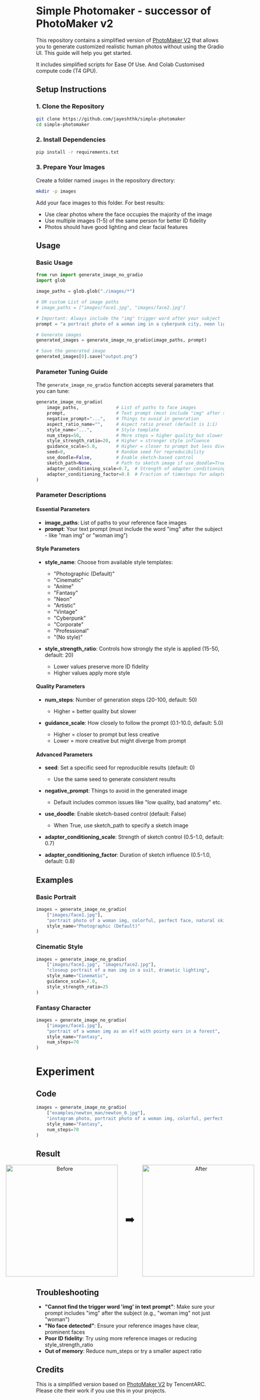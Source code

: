 # Simple Photomaker - successor of PhotoMaker v2

This repository contains a simplified version of [PhotoMaker V2](https://github.com/TencentARC/PhotoMaker) that allows you to generate customized realistic human photos without using the Gradio UI. This guide will help you get started.

It includes simplified scripts for Ease Of Use. And Colab Customised compute code (T4 GPU).

## Setup Instructions

### 1. Clone the Repository

```bash
git clone https://github.com/jayeshthk/simple-photomaker
cd simple-photomaker
```

### 2. Install Dependencies

```bash
pip install -r requirements.txt
```

### 3. Prepare Your Images

Create a folder named `images` in the repository directory:

```bash
mkdir -p images
```

Add your face images to this folder. For best results:

- Use clear photos where the face occupies the majority of the image
- Use multiple images (1-5) of the same person for better ID fidelity
- Photos should have good lighting and clear facial features

## Usage

### Basic Usage

```python
from run import generate_image_no_gradio
import glob

image_paths = glob.glob("./images/*")

# OR custom List of image paths
# image_paths = ["images/face1.jpg", "images/face2.jpg"]

# Important: Always include the "img" trigger word after your subject
prompt = "a portrait photo of a woman img in a cyberpunk city, neon lights"

# Generate images
generated_images = generate_image_no_gradio(image_paths, prompt)

# Save the generated image
generated_images[0].save("output.png")
```

### Parameter Tuning Guide

The `generate_image_no_gradio` function accepts several parameters that you can tune:

```python
generate_image_no_gradio(
    image_paths,              # List of paths to face images
    prompt,                   # Text prompt (must include "img" after subject)
    negative_prompt="...",    # Things to avoid in generation
    aspect_ratio_name="",     # Aspect ratio preset (default is 1:1)
    style_name="...",         # Style template
    num_steps=50,             # More steps = higher quality but slower
    style_strength_ratio=20,  # Higher = stronger style influence
    guidance_scale=5.0,       # Higher = closer to prompt but less diversity
    seed=0,                   # Random seed for reproducibility
    use_doodle=False,         # Enable sketch-based control
    sketch_path=None,         # Path to sketch image if use_doodle=True
    adapter_conditioning_scale=0.7,  # Strength of adapter conditioning
    adapter_conditioning_factor=0.8  # Fraction of timesteps for adapter
)
```

### Parameter Descriptions

#### Essential Parameters

- **image_paths**: List of paths to your reference face images
- **prompt**: Your text prompt (must include the word "img" after the subject - like "man img" or "woman img")

#### Style Parameters

- **style_name**: Choose from available style templates:

  - "Photographic (Default)"
  - "Cinematic"
  - "Anime"
  - "Fantasy"
  - "Neon"
  - "Artistic"
  - "Vintage"
  - "Cyberpunk"
  - "Corporate"
  - "Professional"
  - "(No style)"

- **style_strength_ratio**: Controls how strongly the style is applied (15-50, default: 20)
  - Lower values preserve more ID fidelity
  - Higher values apply more style

#### Quality Parameters

- **num_steps**: Number of generation steps (20-100, default: 50)

  - Higher = better quality but slower

- **guidance_scale**: How closely to follow the prompt (0.1-10.0, default: 5.0)
  - Higher = closer to prompt but less creative
  - Lower = more creative but might diverge from prompt

#### Advanced Parameters

- **seed**: Set a specific seed for reproducible results (default: 0)

  - Use the same seed to generate consistent results

- **negative_prompt**: Things to avoid in the generated image

  - Default includes common issues like "low quality, bad anatomy" etc.

- **use_doodle**: Enable sketch-based control (default: False)

  - When True, use sketch_path to specify a sketch image

- **adapter_conditioning_scale**: Strength of sketch control (0.5-1.0, default: 0.7)
- **adapter_conditioning_factor**: Duration of sketch influence (0.5-1.0, default: 0.8)

## Examples

### Basic Portrait

```python
images = generate_image_no_gradio(
    ["images/face1.jpg"],
    "portrait photo of a woman img, colorful, perfect face, natural skin",
    style_name="Photographic (Default)"
)
```

### Cinematic Style

```python
images = generate_image_no_gradio(
    ["images/face1.jpg", "images/face2.jpg"],
    "closeup portrait of a man img in a suit, dramatic lighting",
    style_name="Cinematic",
    guidance_scale=7.0,
    style_strength_ratio=25
)
```

### Fantasy Character

```python
images = generate_image_no_gradio(
    ["images/face1.jpg"],
    "portrait of a woman img as an elf with pointy ears in a forest",
    style_name="Fantasy",
    num_steps=70
)
```

# Experiment

## Code

```python
images = generate_image_no_gradio(
    ["examples/newton_man/newton_0.jpg"],
    "instagram photo, portrait photo of a woman img, colorful, perfect face, natural skin, hard shadows, film grain",
    style_name="Fantasy",
    num_steps=70
)
```

## Result

<p align="center" style="display: flex; align-items: center; justify-content: center;">
  <img src="./examples/newton_man/newton_0.jpg" alt="Before" width="300" style="margin-right: 10px;">
  <span style="font-size: 2em; margin: 0 10px;">➡️</span>
  <img src="./examples/newton_man/generated_image_0.png" alt="After" width="300" style="margin-left: 10px;">
</p>

## Troubleshooting

- **"Cannot find the trigger word 'img' in text prompt"**: Make sure your prompt includes "img" after the subject (e.g., "woman img" not just "woman")
- **"No face detected"**: Ensure your reference images have clear, prominent faces
- **Poor ID fidelity**: Try using more reference images or reducing style_strength_ratio
- **Out of memory**: Reduce num_steps or try a smaller aspect ratio

## Credits

This is a simplified version based on [PhotoMaker V2](https://github.com/TencentARC/PhotoMaker) by TencentARC. Please cite their work if you use this in your projects.

